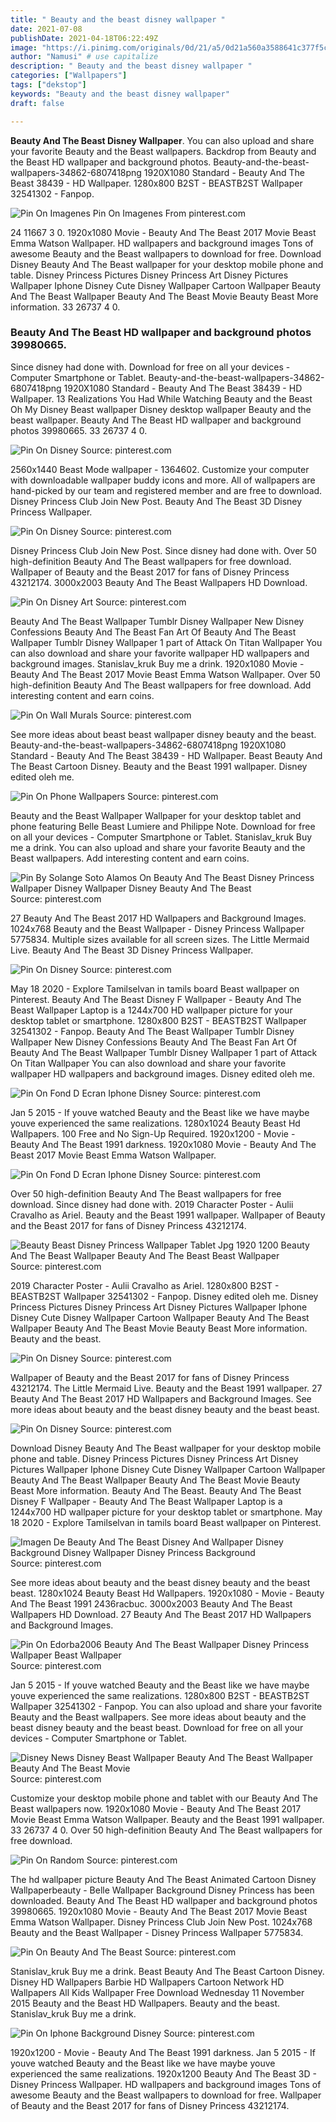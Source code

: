 ```yaml
---
title: " Beauty and the beast disney wallpaper "
date: 2021-07-08
publishDate: 2021-04-18T06:22:49Z
image: "https://i.pinimg.com/originals/0d/21/a5/0d21a560a3588641c377f5c838e03725.jpg"
author: "Namusi" # use capitalize
description: " Beauty and the beast disney wallpaper "
categories: ["Wallpapers"]
tags: ["dekstop"]
keywords: "Beauty and the beast disney wallpaper"
draft: false

---
```



**Beauty And The Beast Disney Wallpaper**. You can also upload and share your favorite Beauty and the Beast wallpapers. Backdrop from Beauty and the Beast HD wallpaper and background photos. Beauty-and-the-beast-wallpapers-34862-6807418png 1920X1080 Standard - Beauty And The Beast 38439 - HD Wallpaper. 1280x800 B2ST - BEASTB2ST Wallpaper 32541302 - Fanpop.

![Pin On Imagenes](https://i.pinimg.com/originals/fe/24/7f/fe247f37e4ee74f920b8f16b997dd1d3.jpg "Pin On Imagenes")
Pin On Imagenes From pinterest.com


24 11667 3 0. 1920x1080 Movie - Beauty And The Beast 2017 Movie Beast Emma Watson Wallpaper. HD wallpapers and background images Tons of awesome Beauty and the Beast wallpapers to download for free. Download Disney Beauty And The Beast wallpaper for your desktop mobile phone and table. Disney Princess Pictures Disney Princess Art Disney Pictures Wallpaper Iphone Disney Cute Disney Wallpaper Cartoon Wallpaper Beauty And The Beast Wallpaper Beauty And The Beast Movie Beauty Beast More information. 33 26737 4 0.

### Beauty And The Beast HD wallpaper and background photos 39980665.

Since disney had done with. Download for free on all your devices - Computer Smartphone or Tablet. Beauty-and-the-beast-wallpapers-34862-6807418png 1920X1080 Standard - Beauty And The Beast 38439 - HD Wallpaper. 13 Realizations You Had While Watching Beauty and the Beast Oh My Disney Beast wallpaper Disney desktop wallpaper Beauty and the beast wallpaper. Beauty And The Beast HD wallpaper and background photos 39980665. 33 26737 4 0.


![Pin On Disney](https://i.pinimg.com/736x/31/04/f6/3104f666b691443ec5e917ec58203308.jpg "Pin On Disney")
Source: pinterest.com

2560x1440 Beast Mode wallpaper - 1364602. Customize your computer with downloadable wallpaper buddy icons and more. All of wallpapers are hand-picked by our team and registered member and are free to download. Disney Princess Club Join New Post. Beauty And The Beast 3D Disney Princess Wallpaper.

![Pin On Disney](https://i.pinimg.com/originals/3b/10/e7/3b10e7054b60cf678dd3d3c4ee34a65d.jpg "Pin On Disney")
Source: pinterest.com

Disney Princess Club Join New Post. Since disney had done with. Over 50 high-definition Beauty And The Beast wallpapers for free download. Wallpaper of Beauty and the Beast 2017 for fans of Disney Princess 43212174. 3000x2003 Beauty And The Beast Wallpapers HD Download.

![Pin On Disney Art](https://i.pinimg.com/originals/a8/e3/a7/a8e3a76252a0661f169d70358373b362.jpg "Pin On Disney Art")
Source: pinterest.com

Beauty And The Beast Wallpaper Tumblr Disney Wallpaper New Disney Confessions Beauty And The Beast Fan Art Of Beauty And The Beast Wallpaper Tumblr Disney Wallpaper 1 part of Attack On Titan Wallpaper You can also download and share your favorite wallpaper HD wallpapers and background images. Stanislav_kruk Buy me a drink. 1920x1080 Movie - Beauty And The Beast 2017 Movie Beast Emma Watson Wallpaper. Over 50 high-definition Beauty And The Beast wallpapers for free download. Add interesting content and earn coins.

![Pin On Wall Murals](https://i.pinimg.com/originals/ee/89/90/ee899048c3ddbb414460912a0318fd89.jpg "Pin On Wall Murals")
Source: pinterest.com

See more ideas about beast beast wallpaper disney beauty and the beast. Beauty-and-the-beast-wallpapers-34862-6807418png 1920X1080 Standard - Beauty And The Beast 38439 - HD Wallpaper. Beast Beauty And The Beast Cartoon Disney. Beauty and the Beast 1991 wallpaper. Disney edited oleh me.

![Pin On Phone Wallpapers](https://i.pinimg.com/originals/d4/ba/37/d4ba371dac88f11273c2b06da2698f4b.jpg "Pin On Phone Wallpapers")
Source: pinterest.com

Beauty and the Beast Wallpaper Wallpaper for your desktop tablet and phone featuring Belle Beast Lumiere and Philippe Note. Download for free on all your devices - Computer Smartphone or Tablet. Stanislav_kruk Buy me a drink. You can also upload and share your favorite Beauty and the Beast wallpapers. Add interesting content and earn coins.

![Pin By Solange Soto Alamos On Beauty And The Beast Disney Princess Wallpaper Disney Wallpaper Disney Beauty And The Beast](https://i.pinimg.com/originals/a5/0d/25/a50d25900c8537839b7e815b0d45656f.jpg "Pin By Solange Soto Alamos On Beauty And The Beast Disney Princess Wallpaper Disney Wallpaper Disney Beauty And The Beast")
Source: pinterest.com

27 Beauty And The Beast 2017 HD Wallpapers and Background Images. 1024x768 Beauty and the Beast Wallpaper - Disney Princess Wallpaper 5775834. Multiple sizes available for all screen sizes. The Little Mermaid Live. Beauty And The Beast 3D Disney Princess Wallpaper.

![Pin On Disney](https://i.pinimg.com/originals/f2/3a/5a/f23a5aa7b7a7553075839b15e1e4cc28.jpg "Pin On Disney")
Source: pinterest.com

May 18 2020 - Explore Tamilselvan in tamils board Beast wallpaper on Pinterest. Beauty And The Beast Disney F Wallpaper - Beauty And The Beast Wallpaper Laptop is a 1244x700 HD wallpaper picture for your desktop tablet or smartphone. 1280x800 B2ST - BEASTB2ST Wallpaper 32541302 - Fanpop. Beauty And The Beast Wallpaper Tumblr Disney Wallpaper New Disney Confessions Beauty And The Beast Fan Art Of Beauty And The Beast Wallpaper Tumblr Disney Wallpaper 1 part of Attack On Titan Wallpaper You can also download and share your favorite wallpaper HD wallpapers and background images. Disney edited oleh me.

![Pin On Fond D Ecran Iphone Disney](https://i.pinimg.com/736x/9d/58/f6/9d58f68d462e12358e8fcbb038a34a15.jpg "Pin On Fond D Ecran Iphone Disney")
Source: pinterest.com

Jan 5 2015 - If youve watched Beauty and the Beast like we have maybe youve experienced the same realizations. 1280x1024 Beauty Beast Hd Wallpapers. 100 Free and No Sign-Up Required. 1920x1200 - Movie - Beauty And The Beast 1991 darkness. 1920x1080 Movie - Beauty And The Beast 2017 Movie Beast Emma Watson Wallpaper.

![Pin On Fond D Ecran Iphone Disney](https://i.pinimg.com/originals/7b/45/2c/7b452c2e279040f3070e42be7efc1208.png "Pin On Fond D Ecran Iphone Disney")
Source: pinterest.com

Over 50 high-definition Beauty And The Beast wallpapers for free download. Since disney had done with. 2019 Character Poster - Aulii Cravalho as Ariel. Beauty and the Beast 1991 wallpaper. Wallpaper of Beauty and the Beast 2017 for fans of Disney Princess 43212174.

![Beauty Beast Disney Princess Wallpaper Tablet Jpg 1920 1200 Beauty And The Beast Wallpaper Beauty And The Beast Beast Wallpaper](https://i.pinimg.com/originals/21/e8/3e/21e83e36e5c4da4f48f99d8de8ddc58d.jpg "Beauty Beast Disney Princess Wallpaper Tablet Jpg 1920 1200 Beauty And The Beast Wallpaper Beauty And The Beast Beast Wallpaper")
Source: pinterest.com

2019 Character Poster - Aulii Cravalho as Ariel. 1280x800 B2ST - BEASTB2ST Wallpaper 32541302 - Fanpop. Disney edited oleh me. Disney Princess Pictures Disney Princess Art Disney Pictures Wallpaper Iphone Disney Cute Disney Wallpaper Cartoon Wallpaper Beauty And The Beast Wallpaper Beauty And The Beast Movie Beauty Beast More information. Beauty and the beast.

![Pin On Disney](https://i.pinimg.com/originals/bb/04/45/bb0445026f4dd7d43226a338e5b51480.jpg "Pin On Disney")
Source: pinterest.com

Wallpaper of Beauty and the Beast 2017 for fans of Disney Princess 43212174. The Little Mermaid Live. Beauty and the Beast 1991 wallpaper. 27 Beauty And The Beast 2017 HD Wallpapers and Background Images. See more ideas about beauty and the beast disney beauty and the beast beast.

![Pin On Disney](https://i.pinimg.com/236x/d5/ab/5c/d5ab5ccfe1b1f979ceb6220ca9c2a697.jpg "Pin On Disney")
Source: pinterest.com

Download Disney Beauty And The Beast wallpaper for your desktop mobile phone and table. Disney Princess Pictures Disney Princess Art Disney Pictures Wallpaper Iphone Disney Cute Disney Wallpaper Cartoon Wallpaper Beauty And The Beast Wallpaper Beauty And The Beast Movie Beauty Beast More information. Beauty And The Beast. Beauty And The Beast Disney F Wallpaper - Beauty And The Beast Wallpaper Laptop is a 1244x700 HD wallpaper picture for your desktop tablet or smartphone. May 18 2020 - Explore Tamilselvan in tamils board Beast wallpaper on Pinterest.

![Imagen De Beauty And The Beast Disney And Wallpaper Disney Background Disney Wallpaper Disney Princess Background](https://i.pinimg.com/originals/bf/b4/5e/bfb45e705d4183adb075aedf12316fa2.jpg "Imagen De Beauty And The Beast Disney And Wallpaper Disney Background Disney Wallpaper Disney Princess Background")
Source: pinterest.com

See more ideas about beauty and the beast disney beauty and the beast beast. 1280x1024 Beauty Beast Hd Wallpapers. 1920x1080 - Movie - Beauty And The Beast 1991 2436racbuc. 3000x2003 Beauty And The Beast Wallpapers HD Download. 27 Beauty And The Beast 2017 HD Wallpapers and Background Images.

![Pin On Edorba2006 Beauty And The Beast Wallpaper Disney Princess Wallpaper Beast Wallpaper](https://i.pinimg.com/originals/ce/71/73/ce71735590a33674f28426663517908f.png "Pin On Edorba2006 Beauty And The Beast Wallpaper Disney Princess Wallpaper Beast Wallpaper")
Source: pinterest.com

Jan 5 2015 - If youve watched Beauty and the Beast like we have maybe youve experienced the same realizations. 1280x800 B2ST - BEASTB2ST Wallpaper 32541302 - Fanpop. You can also upload and share your favorite Beauty and the Beast wallpapers. See more ideas about beauty and the beast disney beauty and the beast beast. Download for free on all your devices - Computer Smartphone or Tablet.

![Disney News Disney Beast Wallpaper Beauty And The Beast Wallpaper Beauty And The Beast Movie](https://i.pinimg.com/originals/9c/fc/41/9cfc41bd134857770723b31aedc723f3.jpg "Disney News Disney Beast Wallpaper Beauty And The Beast Wallpaper Beauty And The Beast Movie")
Source: pinterest.com

Customize your desktop mobile phone and tablet with our Beauty And The Beast wallpapers now. 1920x1080 Movie - Beauty And The Beast 2017 Movie Beast Emma Watson Wallpaper. Beauty and the Beast 1991 wallpaper. 33 26737 4 0. Over 50 high-definition Beauty And The Beast wallpapers for free download.

![Pin On Random](https://i.pinimg.com/originals/cd/5c/5c/cd5c5c513084bd08554513ce4db5abf0.jpg "Pin On Random")
Source: pinterest.com

The hd wallpaper picture Beauty And The Beast Animated Cartoon Disney Wallpaperbeauty - Belle Wallpaper Background Disney Princess has been downloaded. Beauty And The Beast HD wallpaper and background photos 39980665. 1920x1080 Movie - Beauty And The Beast 2017 Movie Beast Emma Watson Wallpaper. Disney Princess Club Join New Post. 1024x768 Beauty and the Beast Wallpaper - Disney Princess Wallpaper 5775834.

![Pin On Beauty And The Beast](https://i.pinimg.com/originals/45/eb/cf/45ebcf9a908ce372ace79ecdf22af503.png "Pin On Beauty And The Beast")
Source: pinterest.com

Stanislav_kruk Buy me a drink. Beast Beauty And The Beast Cartoon Disney. Disney HD Wallpapers Barbie HD Wallpapers Cartoon Network HD Wallpapers All Kids Wallpaper Free Download Wednesday 11 November 2015 Beauty and the Beast HD Wallpapers. Beauty and the beast. Stanislav_kruk Buy me a drink.

![Pin On Iphone Background Disney](https://i.pinimg.com/originals/0d/21/a5/0d21a560a3588641c377f5c838e03725.jpg "Pin On Iphone Background Disney")
Source: pinterest.com

1920x1200 - Movie - Beauty And The Beast 1991 darkness. Jan 5 2015 - If youve watched Beauty and the Beast like we have maybe youve experienced the same realizations. 1920x1200 Beauty And The Beast 3D - Disney Princess Wallpaper. HD wallpapers and background images Tons of awesome Beauty and the Beast wallpapers to download for free. Wallpaper of Beauty and the Beast 2017 for fans of Disney Princess 43212174.

